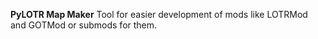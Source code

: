 **PyLOTR Map Maker**
Tool for easier development of mods like LOTRMod and GOTMod or submods for them. 
